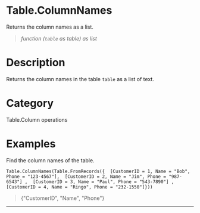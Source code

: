 ﻿# Table.ColumnNames
Returns the column names as a list.
> _function (<code>table</code> as table) as list_
# Description 
Returns the column names in the table <code>table</code> as a list of text.
# Category 
Table.Column operations
# Examples 
Find the column names of the table.
```
Table.ColumnNames(Table.FromRecords({  [CustomerID = 1, Name = "Bob", Phone = "123-4567"],  [CustomerID = 2, Name = "Jim", Phone = "987-6543"] ,  [CustomerID = 3, Name = "Paul", Phone = "543-7890"] ,  [CustomerID = 4, Name = "Ringo", Phone = "232-1550"]}))
```
> {"CustomerID", "Name", "Phone"}
***
